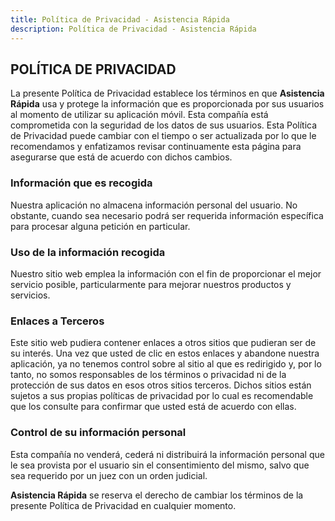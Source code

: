 ```yaml
---
title: Política de Privacidad - Asistencia Rápida
description: Política de Privacidad - Asistencia Rápida
---
```


## POLÍTICA DE PRIVACIDAD

La presente Política de Privacidad establece los términos en que **Asistencia Rápida** usa y protege la información que es
proporcionada por sus usuarios al momento de utilizar su aplicación móvil. Esta compañía está comprometida con la
seguridad de los datos de sus usuarios. Esta Política de Privacidad puede cambiar con el tiempo o ser actualizada por 
lo que le recomendamos y enfatizamos revisar continuamente esta página para asegurarse que está de acuerdo con dichos 
cambios.

### Información que es recogida

Nuestra aplicación no almacena información personal del usuario. No obstante, cuando sea necesario podrá ser requerida
información específica para procesar alguna petición en particular.

### Uso de la información recogida

Nuestro sitio web emplea la información con el fin de proporcionar el mejor servicio posible, particularmente para
mejorar nuestros productos y servicios.

### Enlaces a Terceros

Este sitio web pudiera contener enlaces a otros sitios que pudieran ser de su interés. Una vez que usted de clic en 
estos enlaces y abandone nuestra aplicación, ya no tenemos control sobre al sitio al que es redirigido y, por lo tanto,
no somos responsables de los términos o privacidad ni de la protección de sus datos en esos otros sitios terceros. 
Dichos sitios están sujetos a sus propias políticas de privacidad por lo cual es recomendable que los consulte para
confirmar que usted está de acuerdo con ellas.

### Control de su información personal

Esta compañía no venderá, cederá ni distribuirá la información personal que le sea provista por el usuario sin el 
consentimiento del mismo, salvo que sea requerido por un juez con un orden judicial.

**Asistencia Rápida** se reserva el derecho de cambiar los términos de la presente Política de Privacidad en cualquier 
momento.

